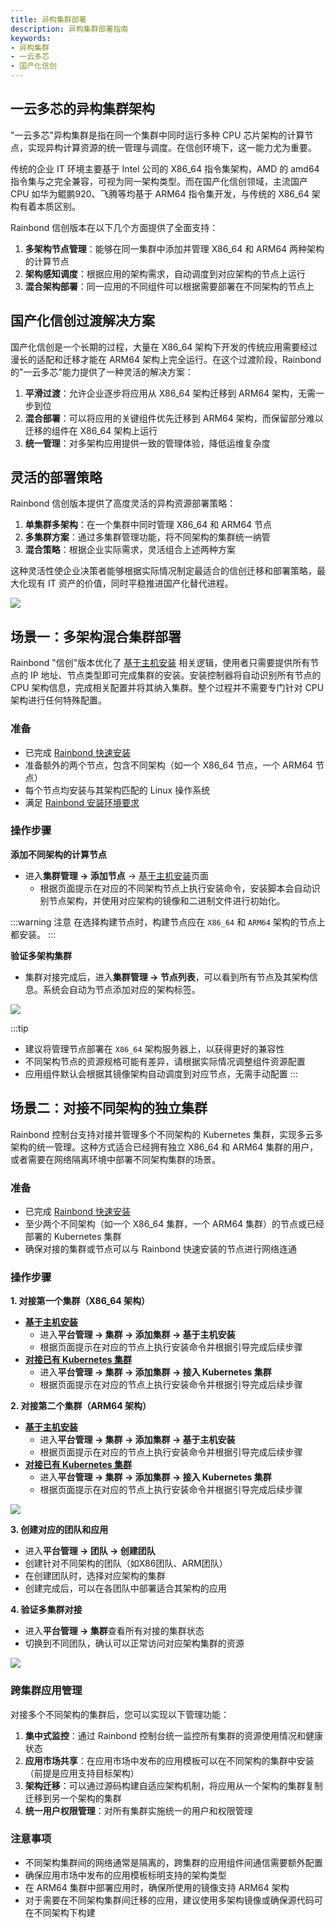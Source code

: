 ```yaml
---
title: 异构集群部署
description: 异构集群部署指南
keywords:
- 异构集群
- 一云多芯
- 国产化信创
---
```


## 一云多芯的异构集群架构

"一云多芯"异构集群是指在同一个集群中同时运行多种 CPU 芯片架构的计算节点，实现异构计算资源的统一管理与调度。在信创环境下，这一能力尤为重要。

传统的企业 IT 环境主要基于 Intel 公司的 X86_64 指令集架构，AMD 的 amd64 指令集与之完全兼容，可视为同一架构类型。而在国产化信创领域，主流国产 CPU 如华为鲲鹏920、飞腾等均基于 ARM64 指令集开发，与传统的 X86_64 架构有着本质区别。

Rainbond 信创版本在以下几个方面提供了全面支持：

1. **多架构节点管理**：能够在同一集群中添加并管理 X86_64 和 ARM64 两种架构的计算节点
2. **架构感知调度**：根据应用的架构需求，自动调度到对应架构的节点上运行
3. **混合架构部署**：同一应用的不同组件可以根据需要部署在不同架构的节点上

## 国产化信创过渡解决方案

国产化信创是一个长期的过程，大量在 X86_64 架构下开发的传统应用需要经过漫长的适配和迁移才能在 ARM64 架构上完全运行。在这个过渡阶段，Rainbond 的"一云多芯"能力提供了一种灵活的解决方案：

1. **平滑过渡**：允许企业逐步将应用从 X86_64 架构迁移到 ARM64 架构，无需一步到位
2. **混合部署**：可以将应用的关键组件优先迁移到 ARM64 架构，而保留部分难以迁移的组件在 X86_64 架构上运行
3. **统一管理**：对多架构应用提供一致的管理体验，降低运维复杂度

## 灵活的部署策略

Rainbond 信创版本提供了高度灵活的异构资源部署策略：

1. **单集群多架构**：在一个集群中同时管理 X86_64 和 ARM64 节点
2. **多集群方案**：通过多集群管理功能，将不同架构的集群统一纳管
3. **混合策略**：根据企业实际需求，灵活组合上述两种方案

这种灵活性使企业决策者能够根据实际情况制定最适合的信创迁移和部署策略，最大化现有 IT 资产的价值，同时平稳推进国产化替代进程。

![](https://static.goodrain.com/localization-guide/%E5%BC%82%E6%9E%84%E9%9B%86%E7%BE%A4%E7%AE%A1%E7%90%86.png)

## 场景一：多架构混合集群部署

Rainbond "信创"版本优化了 [基于主机安装](/docs/installation/install-with-ui/) 相关逻辑，使用者只需要提供所有节点的 IP 地址、节点类型即可完成集群的安装。安装控制器将自动识别所有节点的 CPU 架构信息，完成相关配置并将其纳入集群。整个过程并不需要专门针对 CPU 架构进行任何特殊配置。

### 准备

- 已完成 [Rainbond 快速安装](../../quick-start/quick-install.mdx)
- 准备额外的两个节点，包含不同架构（如一个 X86_64 节点，一个 ARM64 节点）
- 每个节点均安装与其架构匹配的 Linux 操作系统
- 满足 [Rainbond 安装环境要求](../../installation/install-with-ui#前提)

### 操作步骤

**添加不同架构的计算节点**
- 进入**集群管理 → 添加节点** → [基于主机安装](../../installation/install-with-ui/)页面
   - 根据页面提示在对应的不同架构节点上执行安装命令，安装脚本会自动识别节点架构，并使用对应架构的镜像和二进制文件进行初始化。

:::warning 注意
在选择构建节点时，构建节点应在 `X86_64` 和 `ARM64` 架构的节点上都安装。
:::

**验证多架构集群**
  - 集群对接完成后，进入**集群管理 → 节点列表**，可以看到所有节点及其架构信息。系统会自动为节点添加对应的架构标签。

![](/docs/how-to-guides/localization-guide/multi-arch-cluster.png)

:::tip
- 建议将管理节点部署在 `X86_64` 架构服务器上，以获得更好的兼容性
- 不同架构节点的资源规格可能有差异，请根据实际情况调整组件资源配置
- 应用组件默认会根据其镜像架构自动调度到对应节点，无需手动配置
:::

## 场景二：对接不同架构的独立集群

Rainbond 控制台支持对接并管理多个不同架构的 Kubernetes 集群，实现多云多架构的统一管理。这种方式适合已经拥有独立 X86_64 和 ARM64 集群的用户，或者需要在网络隔离环境中部署不同架构集群的场景。

### 准备

- 已完成 [Rainbond 快速安装](../../quick-start/quick-install.mdx)
- 至少两个不同架构（如一个 X86_64 集群，一个 ARM64 集群）的节点或已经部署的 Kubernetes 集群
- 确保对接的集群或节点可以与 Rainbond 快速安装的节点进行网络连通

### 操作步骤

**1. 对接第一个集群（X86_64 架构）**
- **[基于主机安装](../../installation/install-with-ui/)**
    - 进入**平台管理 → 集群 → 添加集群 → 基于主机安装**
    - 根据页面提示在对应的节点上执行安装命令并根据引导完成后续步骤
- **[对接已有 Kubernetes 集群](../../installation/install-with-helm/index.md)**
    - 进入**平台管理 → 集群 → 添加集群 → 接入 Kubernetes 集群**
    - 根据页面提示在对应的节点上执行安装命令并根据引导完成后续步骤

**2. 对接第二个集群（ARM64 架构）**
- **[基于主机安装](../../installation/install-with-ui/)**
    - 进入**平台管理 → 集群 → 添加集群 → 基于主机安装**
    - 根据页面提示在对应的节点上执行安装命令并根据引导完成后续步骤
- **[对接已有 Kubernetes 集群](../../installation/install-with-helm/index.md)**
    - 进入**平台管理 → 集群 → 添加集群 → 接入 Kubernetes 集群**
    - 根据页面提示在对应的节点上执行安装命令并根据引导完成后续步骤

![](/docs/how-to-guides/localization-guide/multi-arch-two-cluster.png)

**3. 创建对应的团队和应用**
- 进入**平台管理 → 团队 → 创建团队**
- 创建针对不同架构的团队（如X86团队、ARM团队）
- 在创建团队时，选择对应架构的集群
- 创建完成后，可以在各团队中部署适合其架构的应用

**4. 验证多集群对接**
- 进入**平台管理 → 集群**查看所有对接的集群状态
- 切换到不同团队，确认可以正常访问对应架构集群的资源

![](/docs/how-to-guides/localization-guide/multi-arch-team.png)

### 跨集群应用管理

对接多个不同架构的集群后，您可以实现以下管理功能：

1. **集中式监控**：通过 Rainbond 控制台统一监控所有集群的资源使用情况和健康状态
2. **应用市场共享**：在应用市场中发布的应用模板可以在不同架构的集群中安装（前提是应用支持目标架构）
3. **架构迁移**：可以通过源码构建自适应架构机制，将应用从一个架构的集群复制迁移到另一个架构的集群
4. **统一用户权限管理**：对所有集群实施统一的用户和权限管理

### 注意事项

- 不同架构集群间的网络通常是隔离的，跨集群的应用组件间通信需要额外配置
- 确保应用市场中发布的应用模板标明支持的架构类型
- 在 ARM64 集群中部署应用时，确保所使用的镜像支持 ARM64 架构
- 对于需要在不同架构集群间迁移的应用，建议使用多架构镜像或确保源代码可在不同架构下构建
